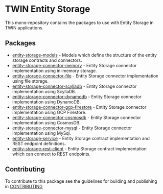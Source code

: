 # TWIN Entity Storage

This mono-repository contains the packages to use with Entity Storage in TWIN applications.

## Packages

- [entity-storage-models](packages/entity-storage-models/README.md) - Models which define the structure of the entity storage contracts and connectors.
- [entity-storage-connector-memory](packages/entity-storage-connector-memory/README.md) - Entity Storage connector implementation using in-memory storage.
- [entity-storage-connector-file](packages/entity-storage-connector-file/README.md) - Entity Storage connector implementation using file storage.
- [entity-storage-connector-scylladb](packages/entity-storage-connector-scylladb/README.md) - Entity Storage connector implementation using ScyllaDB.
- [entity-storage-connector-dynamodb](packages/entity-storage-connector-dynamodb/README.md) - Entity Storage connector implementation using DynamoDB.
- [entity-storage-connector-gcp-firestore](packages/entity-storage-connector-gcp-firestore/README.md) - Entity Storage connector implementation using GCP Firestore.
- [entity-storage-connector-cosmosdb](packages/entity-storage-connector-cosmosdb/README.md) - Entity Storage connector implementation using CosmosDB.
- [entity-storage-connector-mysql](packages/entity-storage-connector-mysql/README.md) - Entity Storage connector implementation using MySql.
- [entity-storage-service](packages/entity-storage-service/README.md) - Entity Storage contract implementation and REST endpoint definitions.
- [entity-storage-rest-client](packages/entity-storage-rest-client/README.md) - Entity Storage contract implementation which can connect to REST endpoints.

## Contributing

To contribute to this package see the guidelines for building and publishing in [CONTRIBUTING](./CONTRIBUTING.md)
